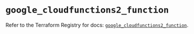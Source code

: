 # `google_cloudfunctions2_function`

Refer to the Terraform Registry for docs: [`google_cloudfunctions2_function`](https://registry.terraform.io/providers/hashicorp/google/4.85.0/docs/resources/cloudfunctions2_function).
